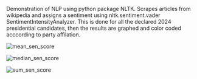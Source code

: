 

Demonstration of NLP using python package NLTK. Scrapes articles from wikipedia and assigns a sentiment using nltk.sentiment.vader SentimentIntensityAnalyzer. This is done for all the declared 2024 presidential candidates, then the results are graphed and color coded acccording to party affilation. 

![mean_sen_score](https://github.com/Luke-Chesley/Wiki-page-sentiment/assets/106439301/bfe55bce-cbee-4c37-8c0e-56b8f6fc8178)

![median_sen_score](https://github.com/Luke-Chesley/Wiki-page-sentiment/assets/106439301/fbc370a1-401c-4840-b7b6-49ed26dd1228)

![sum_sen_score](https://github.com/Luke-Chesley/Wiki-page-sentiment/assets/106439301/22868546-db42-4e0f-ba28-2ba0e3af7c35)
